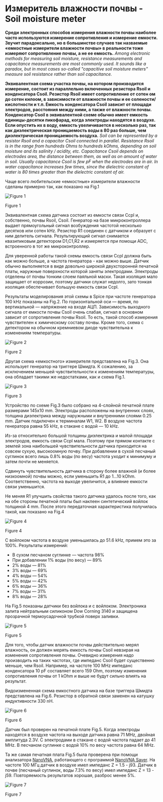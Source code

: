 # Измеритель влажности почвы - Soil moisture meter

**Среди электронных способов измерения влажности почвы наиболее часто используются измерение сопротивления и измерение емкости.  Звучит парадоксально, но в большинстве случаев так назваемые «емкостные измерители влажности почвы» в реальности тоже измеряют сопротивление почвы, а не ее емкость.** _Among electronic methods for measuring soil moisture, resistance measurements and capacitance measurements are most commonly used. It sounds like a paradox, but in most cases so-called "capacitive soil moisture meters" measure soil resistance rather than soil capacitance._

**Эквивалентная схема участка почвы, на котором производится измерение, состоит из параллельно включенных резистора Rsoil и конденсатора Csoil. Резистор Rsoil имеет сопротивление от сотен ом до сотен килоом, в зависимости от влажности почвы и ее солености/кислотности и т.п. Емкость конденсатора Csoil зависит от площади электродов, расстояния между ними, а также от влажности почвы. Конденсатор Csoil в эквивалентной схеме обычно имеет емкость единицы-десятки пикофарад, когда электроды находятся в воздухе. Если опустить их в воду, емкость увеличивается в несколько раз, так как диэлектрическая проницаемость воды в 80 раз больше, чем диэлектрическая проницаемость воздуха.** _Soil can be represented by a resistor Rsoil and a capacitor Csoil connected in parallel. Resistance Rsoil is in the range from hundreds Оhms to hundreds kОhms, depending on soil moisture and its salinity / acidity, etc. Capacitance Csoil depends on electrodes area, the distance between them, as well as on amount of water in soil. Usually capacitance Csoil is few pF when the electrodes are in air. In water capacitance increases few times, since the dielectric constant of water is 80 times greater than the dielectric constant of air._

Чаще всего любительские «емкостные» измерители влажности сделаны примерно так, как показано на Fig.1

![Figure 1](https://github.com/akouz/Soil_moisture/blob/master/pic/Fig_1.png)

Figure 1

Эквивалентная схема датчика состоит из емкости связи Ccpl и, собственно, почвы Rsoil, Csoil. Генератор на базе микроконтроллера выдает прямоугольный сигнал возбуждения частотой несколько десятков или сотен kHz. Резистор R1 соединен с датчиком и образует с ним делитель сигнала. Результирующий сигнал  снимается квазипиковым детектором D1,C1,R2 и  измеряется при помощи ADC, встроенного в тот же микроконтроллер. 

Для уверенной работы такой схемы емкость связи Ccpl должна быть как можно больше,  а частота генератора - как можно выше. Датчик обычно выполняется в виде довольно широкой двухсторонней печатной платы, наружные поверхности которой заняты электродами. Электроды  отделены от почвы  тонким слоем паяльной маски. Такая изоляция мало защищает от коррозии, поэтому датчики служат недолго, зато тонкая изоляция обеспечивает большую емкость связи Ccpl. 

Результаты моделирования этой схемы в Spice при частоте генератора 100 kHz показаны на Fig.2. По горизонтальной оси — время, по вертикальной — напряжение на входе АЦП. Зависимость выходного сигнала от емкости почвы Csoil очень слабая, сигнал в основном зависит от сопротивления почвы Rsoil. То есть, такой способ измерения чувствителен к химическому составу почвы. Кроме того, схема с детектором на обычном кремниевом диоде чувствительна к изменениям температуры.

![Figure 2](https://github.com/akouz/Soil_moisture/blob/master/pic/Fig_2.png)

Figure 2

Другая схема «емкостного» измерителя представлена на Fig.3. Она использует генератор на триггере Шмидта. К сожалению, за исключением меньшей чувствительности к изменениям температуры, она обладает такими же недостатками, как и схема Fig.1.

![Figure 3](https://github.com/akouz/Soil_moisture/blob/master/pic/Fig_3.png)

Figure 3

Устройство по схеме Fig.3 было собрано на 4-слойной печатной плате размерами 145х10 mm. Электроды расположены на внутренних слоях, толщина диэлектрика между наружными и внутренними слоями 0.25 mm.  Датчик подключен к терминалам W1, W2. В воздухе частота генератора равна 55 kHz, в стакане с водой — 10 kHz.

Из-за относительно большой толщины диэлектрика и малой площади электродов, емкость связи Ccpl мала. Поэтому при прямом контакте с землей зона наибольшей чувствительности датчика приходится на совсем сухую, высокоомную почву. При добавлении в сухой песчаный суглинок всего лишь 0.8% воды (по весу) частота уходит к минимуму и затем почти не меняется. 

Сдвинуть чувствительность датчика в сторону более влажной (и более низкоомной) почвы можно, если уменьшить R1 до 1...10 kOhm. Соответственно, частота на выходе увеличится, а влияние емкости связи уменьшится.

Не меняя R1 улучшить свойства такого датчика удалось после того, как на обе стороны печатной платы был наклеен синтетический войлок толщиной 4 mm. После этого передаточная характеристика получилась такой, как показано на Fig.4

![Figure 4](https://github.com/akouz/Soil_moisture/blob/master/pic/Fig_4.png)

Figure 4

С войлоком частота в воздухе уменьшилась до 51.6 kHz, примем это за 100%. Результаты измерений:
  * В сухом песчаном суглинке — частота 98%
  * При добавлении 1% воды (по весу) — 89%
  * 2% воды — 81%
  * 3% воды — 69%
  * 4% воды — 54%
  * 5% воды — 42%
  * 6% воды — 36%
  * 7% воды — 31%
  * 8% воды — 28%

На Fig.5 показаны датчики без войлока и с войлоком. Электроника залита нейтральным силиконом Dow Corning 3140 и защищена прозрачной термоусадочной трубкой поверх заливки. 

![Figure 5](https://github.com/akouz/Soil_moisture/blob/master/pic/Fig_5.png)

Figure 5

Для того, чтобы датчик влажности почвы действительно мерял влажность, он должен мерять емкость почвы Csoil невзирая на изменения сопротивления почвы. Очевидно измерения надо производить на таких частотах,  где импеданс Csoil будет существенно меньше, чем  Rsoil. Например,  на частоте 100 MHz импеданс конденсатора 10 pF составляет всего 159 Ohm, поэтому изменения сопротивления почвы от 1 kOhm и выше не будут сильно влиять на результат. 

Видоизмененная схема емкостного датчика на базе триггера Шмидта представлена на Fig.6. Резистор в обратной связи заменен на катушку индуктивности 330 nH. 

![Figure 6](https://github.com/akouz/Soil_moisture/blob/master/pic/Fig_6.png)

Figure 6

Датчик был проверен на печатной плате Fig.5. Когда электроды находятся в воздухе частота на выходе датчика равна 71 MHz, двойная амплитуда 2.3V. С электродами в стакане с водой частота падает до 41 MHz. В песчаном суглинке с водой 10% по весу частота равна 64 MHz.

Та же самая печатная плата Fig.5 была проверена при помощи анализатора [NanoVNA](https://nanovna.com/), работающего с программой [NanoVNA Saver](https://github.com/mihtjel/nanovna-saver). На частоте 100 МГц датчик в воздухе имел импеданс Z = 1.5 - j93. Датчик в почве (песчаный суглинок, воды 7.3% по весу) имел импеданс Z = 13 - j59. Повторяемость результатов хорошая, разброс менее 5%. 

![Figure 7](https://github.com/akouz/Soil_moisture/blob/master/pic/Fig_7.png)

Figure 7
